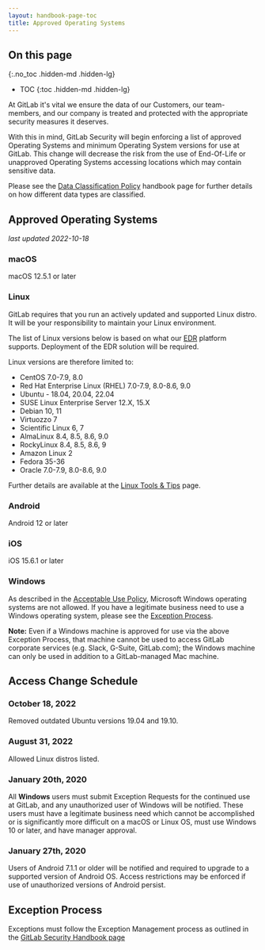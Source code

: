 ```yaml
---
layout: handbook-page-toc
title: Approved Operating Systems
---
```


## On this page
{:.no_toc .hidden-md .hidden-lg}

- TOC
{:toc .hidden-md .hidden-lg}

At GitLab it's vital we ensure the data of our Customers, our team-members, and our company is treated and protected with the appropriate security measures it deserves.

With this in mind, GitLab Security will begin enforcing a list of approved Operating Systems and minimum Operating System versions for use at GitLab. This change will decrease the risk from the use of End-Of-Life or unapproved Operating Systems accessing locations which may contain sensitive data.

Please see the [Data Classification Policy](/handbook/engineering/security/data-classification-standard.html) handbook page for further details on how different data types are classified.

## Approved Operating Systems

_last updated 2022-10-18_

### macOS

macOS 12.5.1 or later

### Linux

GitLab requires that you run an actively updated and supported Linux distro. It will be your responsibility to maintain your Linux environment.

The list of Linux versions below is based on what our [EDR](/handbook/business-technology/team-member-enablement/onboarding-access-requests/endpoint-management/edr/) platform supports. Deployment of the EDR solution will be required.

Linux versions are therefore limited to:
- CentOS 7.0-7.9, 8.0
- Red Hat Enterprise Linux (RHEL) 7.0-7.9, 8.0-8.6, 9.0
- Ubuntu - 18.04, 20.04, 22.04
- SUSE Linux Enterprise Server 12.X, 15.X
- Debian 10, 11
- Virtuozzo 7
- Scientific Linux 6, 7
- AlmaLinux 8.4, 8.5, 8.6, 9.0
- RockyLinux 8.4, 8.5, 8.6, 9
- Amazon Linux 2
- Fedora 35-36
- Oracle 7.0-7.9, 8.0-8.6, 9.0

Further details are available at the [Linux Tools & Tips](/handbook/tools-and-tips/linux/) page.

### Android

Android 12 or later

### iOS

iOS 15.6.1 or later

### Windows

As described in the [Acceptable Use Policy](/handbook/people-group/acceptable-use-policy/#unable-to-use-company-laptop), Microsoft Windows operating systems are not allowed. If you have a legitimate business need to use a Windows operating system, please see the [Exception Process](#exception-process).

**Note:** Even if a Windows machine is approved for use via the above Exception Process, that machine cannot be used to access GitLab corporate services (e.g. Slack, G-Suite, GitLab.com); the Windows machine can only be used in addition to a GitLab-managed Mac machine.

## Access Change Schedule

### October 18, 2022

Removed outdated Ubuntu versions 19.04 and 19.10.

### August 31, 2022

Allowed Linux distros listed.

### January 20th, 2020

All **Windows** users must submit Exception Requests for the continued use at GitLab, and any unauthorized user of Windows will be notified. These users must have a legitimate business need which cannot be accomplished or is significantly more difficult on a macOS or Linux OS, must use Windows 10 or later, and have manager approval.

### January 27th, 2020

Users of Android 7.1.1 or older will be notified and required to upgrade to a supported version of Android OS. Access restrictions may be enforced if use of unauthorized versions of Android persist.

## Exception Process

Exceptions must follow the Exception Management process as outlined in the [GitLab Security Handbook page](/handbook/engineering/security/#information-security-policy-exception-management-process)

